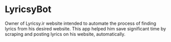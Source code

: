 # LyricsyBot
Owner of Lyricsy.ir website intended to automate the process of finding lyrics from his desired website. This app helped him save significant time by scraping and posting lyrics on his website, automatically. 
